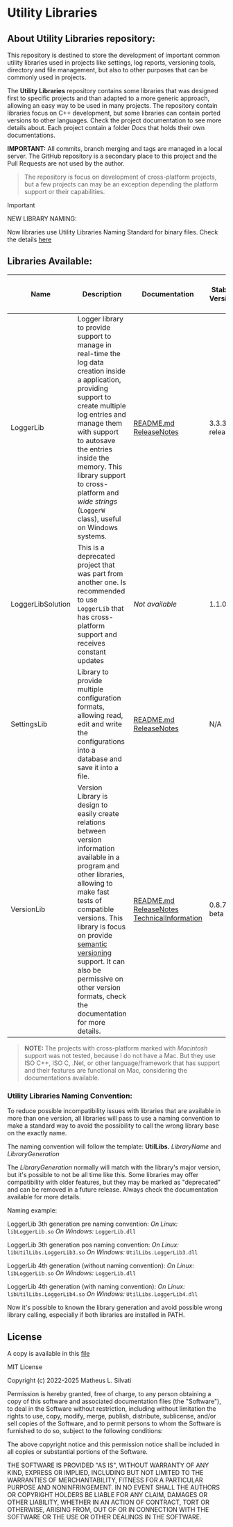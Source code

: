 # Utility Libraries

## About Utility Libraries repository:

This repository is destined to store the development of important common utility libraries used in projects like settings, log reports, versioning tools, directory and file management, but also to other purposes that can be commonly used in projects.

The **Utility Libraries** repository contains some libraries that was designed first to specific projects and than adapted to a more generic approach, allowing an easy way to be used in many projects. The repository contain libraries focus on C++ development, but some libraries can contain ported versions to other languages. Check the project documentation to see more details about. Each project contain a folder *Docs* that holds their own documentations.

**IMPORTANT:** All commits, branch merging and tags are managed in a local server. The GitHub repository is a secondary place to this project and the Pull Requests are not used by the author.

> The repository is focus on development of cross-platform projects, but a few projects can may be an exception depending the platform support or their capabilities.

> [!IMPORTANT]
>
> NEW LIBRARY NAMING:
>
> Now libraries use Utility Libraries Naming Standard for binary files.
> Check the details [here](#utility-libraries-naming-convention)

## Libraries Available:

| Name | Description | Documentation | Stable Version | Last Version | Cross-platform support | Languages or Frameworks Available | Development branch | Notes |
| ---- | ----------- | ------------- | -------------- | ------------ | ---------------------- | --------------------------------- | ------------------ | ----- |
| LoggerLib | Logger library to provide support to manage in real-time the log data creation inside a application, providing support to create multiple log entries and manage them with support to autosave the entries inside the memory. This library support to cross-platform and *wide strings* (`LoggerW` class), useful on Windows systems. | [README.md](/Libraries/LoggerLib/README.md) [ReleaseNotes](/Libraries/LoggerLib/Docs/LoggerLibReleaseNotes.md) | 3.3.3-release | 3.4.0-rc | Linux, Windows, Mac | C++20 | `LoggerLibDev` | *This patch is a memory optimization update, no functional change was made* |
| LoggerLibSolution | This is a deprecated project that was part from another one. Is recommended to use `LoggerLib` that has cross-platform support and receives constant updates | *Not available* | 1.1.0 | 1.1.0 | No. **Windows only** | C++17 | `LoggerLibDev` |  |
| SettingsLib | Library to provide multiple configuration formats, allowing read, edit and write the configurations into a database and save it into a file. | [README.md](/Libraries/SettingsLib/README.md) [ReleaseNotes](/Libraries/SettingsLib/Docs/SettingsLibReleaseNotes.md) | N/A | 3.0.0-alpha | Linux, Windows, Mac | C++20 | `SettingsLibDev` | This project is under development and was not merged into `master` |
| VersionLib | Version Library is design to easily create relations between version information available in a program and other libraries, allowing to make fast tests of compatible versions. This library is focus on provide [semantic versioning](https://semver.org/spec/v2.0.0.html) support. It can also be permissive on other version formats, check the documentation for more details. | [README.md](/Libraries/VersionLib/VersionLib/README.md) [ReleaseNotes](/Libraries/VersionLib/VersionLib/Docs/VersionLibReleases.md) [TechnicalInformation](/Libraries/VersionLib/VersionLib/Docs/TechnicalInformation.md) | 0.8.7-beta | 0.9.1-alpha.3 | Linux, Windows, Mac | C++20 | `VersionLibDev` | **NOTE 1: On version 0.9.0-alpha, the library started to be redesign and may contain several bugs. To use the stable version, use the tag: `VersionLib_0.8.7-beta`** NOTE 2: *The Version Library has been updated to support ***version tokens*** and more flexible components, the current components can be heavily modified during the process of implementation* |

> **NOTE:** The projects with cross-platform marked with *Macintosh* support was not tested, because I do not have a Mac. But they use ISO C++, ISO C, .Net, or other language/framework that has support and their features are functional on Mac, considering the documentations available.

### Utility Libraries Naming Convention:

To reduce possible incompatibility issues with libraries that are available in more than one version, all libraries will pass to use a naming convention to make a standard way to avoid the possibility to call the wrong library base on the exactly name.

The naming convention will follow the template: **UtilLibs.** *LibraryName* and *LibraryGeneration*

The *LibraryGeneration* normally will match with the library's major version, but it's possible to not be all time like this. Some libraries may offer compatibility with older features, but they may be marked as "deprecated" and can be removed in a future release. Always check the documentation available for more details.

Naming example:

LoggerLib 3th generation pre naming convention: *On Linux:* `libLoggerLib.so` *On Windows:* `LoggerLib.dll`

LoggerLib 3th generation pos naming convention: *On Linux:* `libUtilLibs.LoggerLib3.so` *On Windows:* `UtilLibs.LoggerLib3.dll`

LoggerLib 4th generation (without naming convention): *On Linux:* `libLoggerLib.so` *On Windows:* `LoggerLib.dll`

LoggerLib 4th generation (with naming convention): *On Linux:* `libUtilLibs.LoggerLib4.so` *On Windows:* `UtilLibs.LoggerLib4.dll`

Now it's possible to known the library generation and avoid possible wrong library calling, especially if both libraries are installed in PATH.

## License

A copy is available in this [file](/LICENSE.txt)

MIT License

Copyright (c) 2022-2025 Matheus L. Silvati

Permission is hereby granted, free of charge, to any person obtaining a copy
of this software and associated documentation files (the "Software"), to deal
in the Software without restriction, including without limitation the rights
to use, copy, modify, merge, publish, distribute, sublicense, and/or sell
copies of the Software, and to permit persons to whom the Software is
furnished to do so, subject to the following conditions:

The above copyright notice and this permission notice shall be included in all
copies or substantial portions of the Software.

THE SOFTWARE IS PROVIDED "AS IS", WITHOUT WARRANTY OF ANY KIND, EXPRESS OR
IMPLIED, INCLUDING BUT NOT LIMITED TO THE WARRANTIES OF MERCHANTABILITY,
FITNESS FOR A PARTICULAR PURPOSE AND NONINFRINGEMENT. IN NO EVENT SHALL THE
AUTHORS OR COPYRIGHT HOLDERS BE LIABLE FOR ANY CLAIM, DAMAGES OR OTHER
LIABILITY, WHETHER IN AN ACTION OF CONTRACT, TORT OR OTHERWISE, ARISING FROM,
OUT OF OR IN CONNECTION WITH THE SOFTWARE OR THE USE OR OTHER DEALINGS IN THE
SOFTWARE.